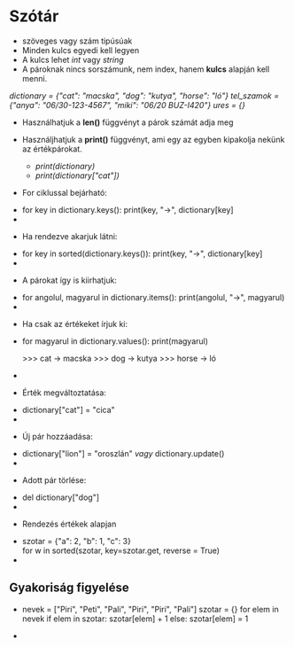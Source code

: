 # Szótár

- szöveges vagy szám tipúsúak
- Minden kulcs egyedi kell legyen
- A kulcs lehet *int* vagy *string*
- A pároknak nincs sorszámunk, nem index, hanem **kulcs** alapján kell menni.

*dictionary = {"cat": "macska", "dog": "kutya", "horse": "ló"}*
*tel_szamok = {"anya": "06/30-123-4567", "miki": "06/20 BUZ-I420"}*
*ures = {}*

- Használhatjuk a **len()** függvényt a párok számát adja meg
- Használjhatjuk a **print()** függvényt, ami egy az egyben kipakolja nekünk az értékpárokat.
	- *print(dictionary)*
	- *print(dictionary["cat"])*
	

- For ciklussal bejárható:
*
	for key in dictionary.keys():
		print(key, "->", dictionary[key]
*
- Ha rendezve akarjuk látni:
*
	for key in sorted(dictionary.keys()):
		print(key, "->", dictionary[key]
*
- A párokat így is kiirhatjuk:
*
	for angolul, magyarul in dictionary.items():
		print(angolul, "->", magyarul)	
*
- Ha csak az értékeket írjuk ki:
*
	for magyarul in dictionary.values():
		print(magyarul)


	\>>> cat -> macska
	\>>> dog -> kutya
	\>>> horse -> ló
*
- Érték megváltoztatása:
*
	dictionary["cat"] = "cica"
*
- Új pár hozzáadása:
*
	dictionary["lion"] = "oroszlán"
	*vagy*
	dictionary.update()
*
- Adott pár törlése:
*
	del dictionary["dog"]
*
- Rendezés értékek alapjan
*
	szotar = {"a": 2, "b": 1, "c": 3}	
	for w in sorted(szotar, key=szotar.get, reverse = True)
*
## Gyakoriság figyelése
*
	nevek = ["Piri", "Peti", "Pali", "Piri", "Piri", "Pali"]
	szotar = {}
	for elem in nevek
		if elem in szotar:
			szotar[elem] + 1
		else:
			szotar[elem] = 1

*
